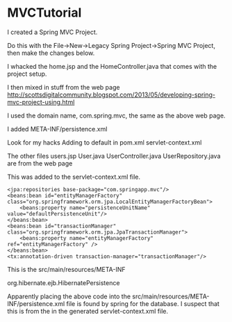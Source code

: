# MVCTutorial

I created a Spring MVC Project.

Do this with the File->New->Legacy Spring Project->Spring MVC Project, then make the changes below.

I whacked the home.jsp and the HomeController.java
that comes with the project setup.

I then mixed in stuff from the web page
http://scottsdigitalcommunity.blogspot.com/2013/05/developing-spring-mvc-project-using.html

I used the domain name, com.spring.mvc, the same as the above web page.

I added META-INF/persistence.xml

Look for my hacks
	Adding to default
in
	pom.xml
	servlet-context.xml

The other files
	users.jsp
	User.java
	UserController.java
	UserRepository.java
are from the web page

This was added to the servlet-context.xml file.
<!-- Adding to default 
Added properties to beans:beans
	xmlns:tx="http://www.springframework.org/schema/tx"
	xmlns:jpa="http://www.springframework.org/schema/data/jpa"
Added to beans:beans property xsi:schemaLocation
	http://www.springframework.org/schema/tx http://www.springframework.org/schema/tx/spring-tx.xsd
	http://www.springframework.org/schema/data/jpa http://www.springframework.org/schema/data/jpa/spring-jpa.xsd
-->
	<jpa:repositories base-package="com.springapp.mvc"/>
	<beans:bean id="entityManagerFactory" class="org.springframework.orm.jpa.LocalEntityManagerFactoryBean">
		<beans:property name="persistenceUnitName" value="defaultPersistenceUnit"/>
	</beans:bean>
	<beans:bean id="transactionManager" class="org.springframework.orm.jpa.JpaTransactionManager">
		<beans:property name="entityManagerFactory" ref="entityManagerFactory" />
	</beans:bean>
	<tx:annotation-driven transaction-manager="transactionManager"/>
<!-- Done adding to default -->

This is the src/main/resources/META-INF
<?xml version="1.0" encoding="UTF-8"?>
<persistence version="2.0"
	xmlns="http://java.sun.com/xml/ns/persistence" xmlns:xsi="http://www.w3.org/2001/XMLSchema-instance"
	xsi:schemaLocation="http://java.sun.com/xml/ns/persistence http://java.sun.com/xml/ns/persistence/persistence_2_0.xsd">
	<persistence-unit name="defaultPersistenceUnit"
		transaction-type="RESOURCE_LOCAL">
		<provider>org.hibernate.ejb.HibernatePersistence</provider>
		<properties>
			<property name="hibernate.dialect" value="org.hibernate.dialect.HSQLDialect" />
			<property name="hibernate.connection.url" value="jdbc:hsqldb:mem:spring" />
			<property name="hibernate.connection.driver_class" value="org.hsqldb.jdbcDriver" />
			<property name="hibernate.connection.username" value="sa" />
			<property name="hibernate.connection.password" value="" />
			<property name="hibernate.hbm2ddl.auto" value="create-drop" />
		</properties>
	</persistence-unit>
</persistence>

Apparently placing the above code into the src/main/resources/META-INF/persistence.xml file is found by spring for the database.  I suspect
that this is from the 
	<!-- Handles HTTP GET requests for /resources/** by efficiently serving up static resources in the ${webappRoot}/resources directory -->
	<resources mapping="/resources/**" location="/resources/" />
in the generated servlet-context.xml file.
